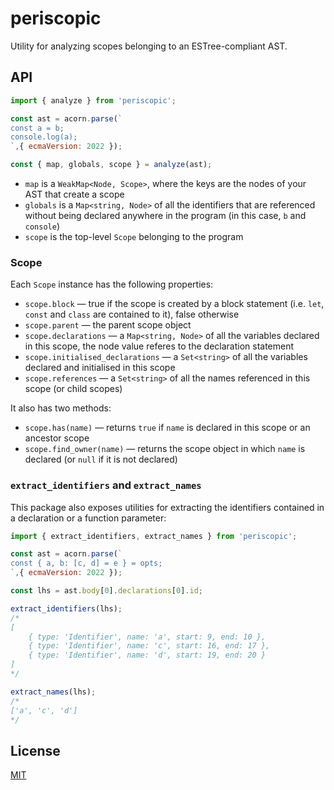 # periscopic

Utility for analyzing scopes belonging to an ESTree-compliant AST.


## API

```js
import { analyze } from 'periscopic';

const ast = acorn.parse(`
const a = b;
console.log(a);
`,{ ecmaVersion: 2022 });

const { map, globals, scope } = analyze(ast);
```

* `map` is a `WeakMap<Node, Scope>`, where the keys are the nodes of your AST that create a scope
* `globals` is a `Map<string, Node>` of all the identifiers that are referenced without being declared anywhere in the program (in this case, `b` and `console`)
* `scope` is the top-level `Scope` belonging to the program


### Scope

Each `Scope` instance has the following properties:

* `scope.block` — true if the scope is created by a block statement (i.e. `let`, `const` and `class` are contained to it), false otherwise
* `scope.parent` — the parent scope object
* `scope.declarations` — a `Map<string, Node>` of all the variables declared in this scope, the node value referes to the declaration statement
* `scope.initialised_declarations` — a `Set<string>` of all the variables declared and initialised in this scope
* `scope.references` — a `Set<string>` of all the names referenced in this scope (or child scopes)

It also has two methods:

* `scope.has(name)` — returns `true` if `name` is declared in this scope or an ancestor scope
* `scope.find_owner(name)` — returns the scope object in which `name` is declared (or `null` if it is not declared)


### `extract_identifiers` and `extract_names`

This package also exposes utilities for extracting the identifiers contained in a declaration or a function parameter:

```js
import { extract_identifiers, extract_names } from 'periscopic';

const ast = acorn.parse(`
const { a, b: [c, d] = e } = opts;
`,{ ecmaVersion: 2022 });

const lhs = ast.body[0].declarations[0].id;

extract_identifiers(lhs);
/*
[
	{ type: 'Identifier', name: 'a', start: 9, end: 10 },
	{ type: 'Identifier', name: 'c', start: 16, end: 17 },
	{ type: 'Identifier', name: 'd', start: 19, end: 20 }
]
*/

extract_names(lhs);
/*
['a', 'c', 'd']
*/
```


## License

[MIT](LICENSE)

